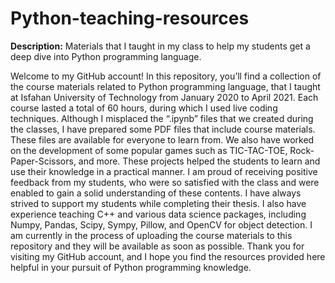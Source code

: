 # Python-teaching-resources
<b>Description:</b> Materials that I taught in my class to help my students get a deep dive into Python programming language. 

Welcome to my GitHub account!
In this repository, you’ll find a collection of the course materials related to Python programming language, that I taught at Isfahan University of Technology from January 2020 to April 2021. Each course lasted a total of 60 hours, during which I used live coding techniques. 
Although I misplaced the “.ipynb” files that we created during the classes, I have prepared some PDF files that include course materials. These files are available for everyone to learn from. 
We also have worked on the development of some popular games such as TIC-TAC-TOE, Rock-Paper-Scissors, and more. These projects helped the students to learn and use their knowledge in a practical manner. 
I am proud of receiving positive feedback from my students, who were so satisfied with the class and were enabled to gain a solid understanding of these contents. I have always strived to support my students while completing their thesis. 
I also have experience teaching C++ and various data science packages, including Numpy, Pandas, Scipy, Sympy, Pillow, and OpenCV for object detection. I am currently in the process of uploading the course materials to this repository and they will be available as soon as possible. 
Thank you for visiting my GitHub account, and I hope you find the resources provided here helpful in your pursuit of Python programming knowledge.
